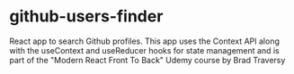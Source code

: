 # github-users-finder
React app to search Github profiles. This app uses the Context API along with the useContext and useReducer hooks for state management and is part of the "Modern React Front To Back" Udemy course by Brad Traversy
